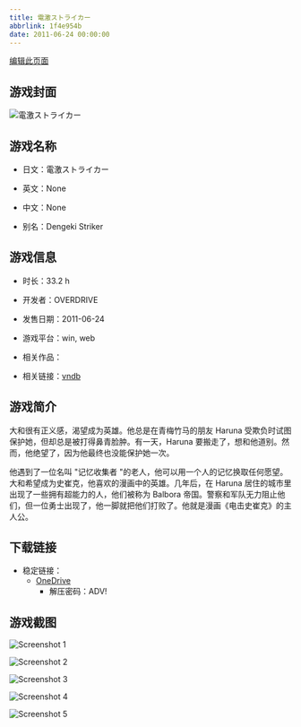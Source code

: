 ```yaml
---
title: 電激ストライカー
abbrlink: 1f4e954b
date: 2011-06-24 00:00:00
---
```

[编辑此页面](https://github.com/ACG-3/ADV3-source/blob/main/source/_posts/games/%E9%9B%BB%E6%BF%80%E3%82%B9%E3%83%88%E3%83%A9%E3%82%A4%E3%82%AB%E3%83%BC.md)

## 游戏封面

![電激ストライカー](https://pan.timero.xyz/onedrive/img_lib_001/%E9%9B%BB%E6%BF%80%E3%82%B9%E3%83%88%E3%83%A9%E3%82%A4%E3%82%AB%E3%83%BC_cover.avif)


## 游戏名称

- 日文：電激ストライカー
- 英文：None
- 中文：None

- 别名：Dengeki Striker


## 游戏信息

- 时长：33.2 h
- 开发者：OVERDRIVE
- 发售日期：2011-06-24
- 游戏平台：win, web
- 相关作品：

- 相关链接：[vndb](https://vndb.org/v2375)


## 游戏简介

大和很有正义感，渴望成为英雄。他总是在青梅竹马的朋友 Haruna 受欺负时试图保护她，但却总是被打得鼻青脸肿。有一天，Haruna 要搬走了，想和他道别。然而，他绝望了，因为他最终也没能保护她一次。

他遇到了一位名叫 "记忆收集者 "的老人，他可以用一个人的记忆换取任何愿望。大和希望成为史崔克，他喜欢的漫画中的英雄。几年后，在 Haruna 居住的城市里出现了一些拥有超能力的人，他们被称为 Balbora 帝国。警察和军队无力阻止他们，但一位勇士出现了，他一脚就把他们打败了。他就是漫画《电击史崔克》的主人公。




## 下载链接

- 稳定链接：
    - [OneDrive](https://pan.timero.xyz/onedrive/adv_lib_001/%E9%9B%BB%E6%BF%80%E3%82%B9%E3%83%88%E3%83%A9%E3%82%A4%E3%82%AB%E3%83%BC)
        - 解压密码：ADV!



## 游戏截图


![Screenshot 1](https://pan.timero.xyz/onedrive/img_lib_001/%E9%9B%BB%E6%BF%80%E3%82%B9%E3%83%88%E3%83%A9%E3%82%A4%E3%82%AB%E3%83%BC_Screenshot_1.avif)

![Screenshot 2](https://pan.timero.xyz/onedrive/img_lib_001/%E9%9B%BB%E6%BF%80%E3%82%B9%E3%83%88%E3%83%A9%E3%82%A4%E3%82%AB%E3%83%BC_Screenshot_2.avif)

![Screenshot 3](https://pan.timero.xyz/onedrive/img_lib_001/%E9%9B%BB%E6%BF%80%E3%82%B9%E3%83%88%E3%83%A9%E3%82%A4%E3%82%AB%E3%83%BC_Screenshot_3.avif)

![Screenshot 4](https://pan.timero.xyz/onedrive/img_lib_001/%E9%9B%BB%E6%BF%80%E3%82%B9%E3%83%88%E3%83%A9%E3%82%A4%E3%82%AB%E3%83%BC_Screenshot_4.avif)

![Screenshot 5](https://pan.timero.xyz/onedrive/img_lib_001/%E9%9B%BB%E6%BF%80%E3%82%B9%E3%83%88%E3%83%A9%E3%82%A4%E3%82%AB%E3%83%BC_Screenshot_5.avif)

